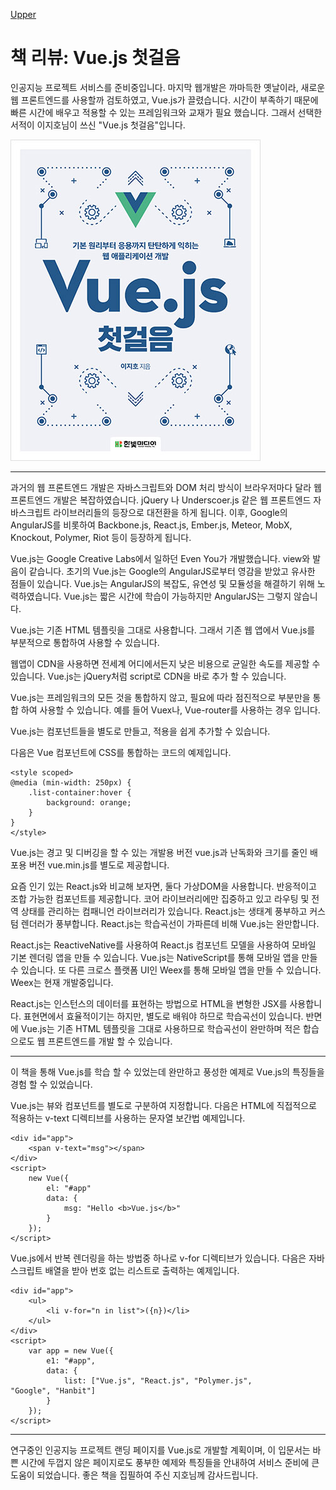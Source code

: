 [Upper](index.md)

# 책 리뷰: Vue.js 첫걸음

인공지능 프로젝트 서비스를 준비중입니다. 마지막 웹개발은 까마득한 옛날이라, 새로운 웹 프론트엔드를 사용할까 검토하였고, Vue.js가 끌렸습니다. 시간이 부족하기 때문에 빠른 시간에 배우고 적용할 수 있는 프레임워크와 교재가 필요 했습니다. 그래서 선택한 서적이 이지호님이 쓰신 "Vue.js 첫걸음"입니다.

![img](B4472785767_l.jpg)

---

과거의 웹 프론트엔드 개발은 자바스크립트와 DOM 처리 방식이 브라우저마다 달라 웹 프론트엔드 개발은 복잡하였습니다. jQuery 나 Underscoer.js 같은 웹 프론트엔드 자바스크립트 라이브러리들의 등장으로 대전환을 하게 됩니다. 이후, Google의 AngularJS를 비롯하여 Backbone.js, React.js, Ember.js, Meteor, MobX, Knockout, Polymer, Riot 등이 등장하게 됩니다.

Vue.js는 Google Creative Labs에서 일하던 Even You가 개발했습니다. view와 발음이 같습니다. 초기의 Vue.js는 Google의 AngularJS로부터 영감을 받았고 유사한 점들이 있습니다. Vue.js는 AngularJS의 복잡도, 유연성 및 모듈성을 해결하기 위해 노력하였습니다. Vue.js는 짧은 시간에 학습이 가능하지만 AngularJS는 그렇지 않습니다.

Vue.js는 기존 HTML 템플릿을 그대로 사용합니다. 그래서 기존 웹 앱에서 Vue.js를 부분적으로 통합하여 사용할 수 있습니다.

웹앱이 CDN을 사용하면 전세계 어디에서든지 낮은 비용으로 균일한 속도를 제공할 수 있습니다. Vue.js는 jQuery처럼 script로 CDN을 바로 추가 할 수 있습니다.

Vue.js는 프레임워크의 모든 것을 통합하지 않고, 필요에 따라 점진적으로 부분만을 통합 하여 사용할 수 있습니다. 예를 들어 Vuex나, Vue-router를 사용하는 경우 입니다.

Vue.js는 컴포넌트들을 별도로 만들고, 적용을 쉽게 추가할 수 있습니다.

다음은 Vue 컴포넌트에 CSS를 통합하는 코드의 예제입니다.

```vue
<style scoped>
@media (min-width: 250px) {
    .list-container:hover {
        background: orange;
    }
}
</style>
```

Vue.js는 경고 및 디버깅을 할 수 있는 개발용 버전 vue.js과 난독화와 크기를 줄인 배포용 버전 vue.min.js를 별도로 제공합니다.

요즘 인기 있는 React.js와 비교해 보자면, 둘다 가상DOM을 사용합니다. 반응적이고 조합 가능한 컴포넌트를 제공합니다. 코어 라이브러리에만 집중하고 있고 라우팅 및 전역 상태를 관리하는 컴패니언 라이브러리가 있습니다. React.js는 생태계 풍부하고 커스텀 렌더러가 풍부합니다. React.js는 학습곡선이 가파른데 비해 Vue.js는 완만합니다. 

React.js는 ReactiveNative를 사용하여 React.js 컴포넌트 모델을 사용하여 모바일 기본 렌더링 앱을 만들 수 있습니다. Vue.js는 NativeScript를 통해 모바일 앱을 만들 수 있습니다. 또 다른 크로스 플랫폼 UI인 Weex를 통해 모바일 앱을 만들 수 있습니다. Weex는 현재 개발중입니다.

React.js는 인스턴스의 데이터를 표현하는 방법으로 HTML을 변형한 JSX를 사용합니다. 표현면에서 효율적이기는 하지만, 별도로 배워야 하므로 학습곡선이 있습니다. 반면에 Vue.js는 기존 HTML 템플릿을 그대로 사용하므로 학습곡선이 완만하며 적은 합습으로도 웹 프론트엔드를 개발 할 수 있습니다.

---

이 책을 통해 Vue.js를 학습 할 수 있었는데 완만하고 풍성한 예제로 Vue.js의 특징들을 경험 할 수 있었습니다.

Vue.js는 뷰와 컴포넌트를 별도로 구분하여 지정합니다. 다음은 HTML에 직접적으로 적용하는 v-text 디렉티브를 사용하는 문자열 보간법 예제입니다.

```vue
<div id="app">
    <span v-text="msg"></span>
</div>
<script>
    new Vue({
        el: "#app"
        data: {
     		msg: "Hello <b>Vue.js</b>"   
    	}
	});
</script>
```

Vue.js에서 반복 렌더링을 하는 방법중 하나로 v-for  디렉티브가 있습니다. 다음은 자바스크립트 배열을 받아 번호 없는 리스트로 출력하는 예제입니다.

```vue
<div id="app">
    <ul>
        <li v-for="n in list">({n})</li>
    </ul>
</div>
<script>
    var app = new Vue({
        e1: "#app",
        data: {
            list: ["Vue.js", "React.js", "Polymer.js", 
"Google", "Hanbit"]
        }
    });
</script>
```

---

연구중인 인공지능 프로젝트 랜딩 페이지를 Vue.js로 개발할 계획이며, 이 입문서는 바쁜 시간에 두껍지 않은 페이지로도 풍부한 예제와 특징들을 안내하여 서비스 준비에 큰 도움이 되었습니다. 좋은 책을 집필하여 주신 지호님께 감사드립니다.



